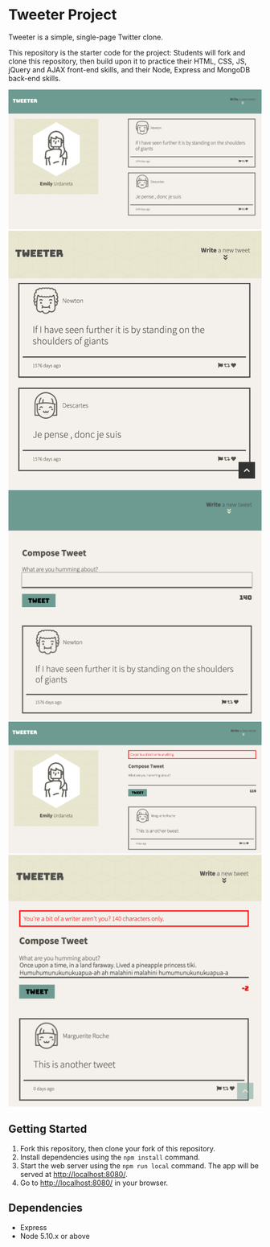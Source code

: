 # Tweeter Project

Tweeter is a simple, single-page Twitter clone.

This repository is the starter code for the project: Students will fork and clone this repository, then build upon it to practice their HTML, CSS, JS, jQuery and AJAX front-end skills, and their Node, Express and MongoDB back-end skills.

!["Tweeter - Desktop Layout"](https://raw.githubusercontent.com/emurdnt/tweeter/master/docs/Tweeter(Desktop%20Layout).png)
!["Tweeter - Mobile Layout"](https://raw.githubusercontent.com/emurdnt/tweeter/master/docs/Tweeter(Mobile%20Layout).png)
!["Tweeter - Tweet Textarea Shown"](https://raw.githubusercontent.com/emurdnt/tweeter/master/docs/Tweeter(Menu%20Shown).png)
!["Tweeter - Empty Tweet Submission Error"](https://raw.githubusercontent.com/emurdnt/tweeter/master/docs/Tweeter(Empty%20Tweet%20Error).png)
!["Tweeter - Tweet Exceeds Number of Characters Error"](https://raw.githubusercontent.com/emurdnt/tweeter/master/docs/Tweeter(Exceed%20140%20Chars%20Error).png)

## Getting Started

1. Fork this repository, then clone your fork of this repository.
2. Install dependencies using the `npm install` command.
3. Start the web server using the `npm run local` command. The app will be served at <http://localhost:8080/>.
4. Go to <http://localhost:8080/> in your browser.

## Dependencies

- Express
- Node 5.10.x or above
